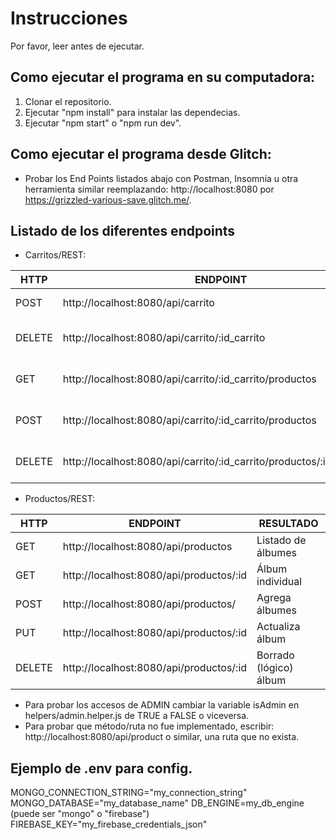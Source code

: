 # Instrucciones

Por favor, leer antes de ejecutar.

## Como ejecutar el programa en su computadora:

1. Clonar el repositorio.
2. Ejecutar "npm install" para instalar las dependecias.
3. Ejecutar "npm start" o "npm run dev".

## Como ejecutar el programa desde Glitch:

- Probar los End Points listados abajo con Postman, Insomnia u otra herramienta similar reemplazando: http://localhost:8080 por https://grizzled-various-save.glitch.me/.

## Listado de los diferentes endpoints

- Carritos/REST:

| HTTP   | ENDPOINT                                                             | RESULTADO                       |
| ------ | -------------------------------------------------------------------- | ------------------------------- |
| POST   | http://localhost:8080/api/carrito                                    | Agrega carrito                  |
| DELETE | http://localhost:8080/api/carrito/:id_carrito                        | Borrado (lógico) carrito        |
| GET    | http://localhost:8080/api/carrito/:id_carrito/productos              | Listado de productos en carrito |
| POST   | http://localhost:8080/api/carrito/:id_carrito/productos              | Agrega productos al carrito     |
| DELETE | http://localhost:8080/api/carrito/:id_carrito/productos/:id_producto | Borra un producto de un carrito |

- Productos/REST:

| HTTP   | ENDPOINT                                | RESULTADO              |
| ------ | --------------------------------------- | ---------------------- |
| GET    | http://localhost:8080/api/productos     | Listado de álbumes     |
| GET    | http://localhost:8080/api/productos/:id | Álbum individual       |
| POST   | http://localhost:8080/api/productos/    | Agrega álbumes         |
| PUT    | http://localhost:8080/api/productos/:id | Actualiza álbum        |
| DELETE | http://localhost:8080/api/productos/:id | Borrado (lógico) álbum |

- Para probar los accesos de ADMIN cambiar la variable isAdmin en helpers/admin.helper.js de TRUE a FALSE o viceversa.
- Para probar que método/ruta no fue implementado, escribir: http://localhost:8080/api/product o similar, una ruta que no exista.

## Ejemplo de .env para config.

MONGO_CONNECTION_STRING="my_connection_string"
MONGO_DATABASE="my_database_name"
DB_ENGINE=my_db_engine (puede ser "mongo" o "firebase")
FIREBASE_KEY="my_firebase_credentials_json"

